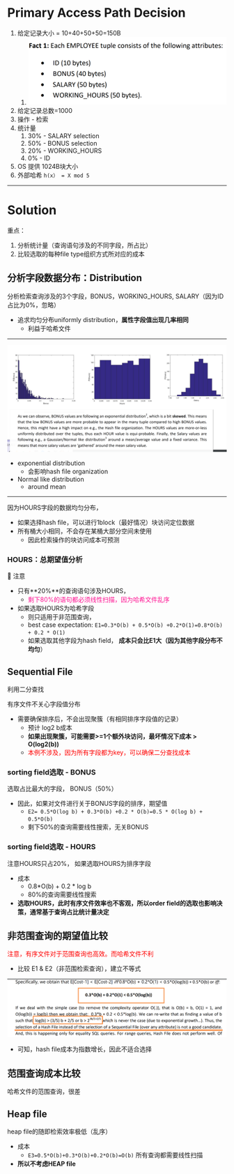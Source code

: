 # Primary Access Path Decision

1. 给定记录大小 = 10+40+50+50=150B
   1. ![](/static/2021-03-29-18-42-11.png)
2. 给定记录总数=1000
3. 操作 - 检索
4. 统计量
   1. 30% - SALARY selection
   2. 50% - BONUS selection
   3. 20% - WORKING_HOURS
   4. 0% - ID
5. OS 提供 1024B块大小
6. 外部哈希 `h(x） = X mod 5`

---

# Solution

重点：

1. 分析统计量（查询语句涉及的不同字段，所占比）
2. 比较选取的每种file type组织方式所对应的成本

## 分析字段数据分布：Distribution

分析检索查询涉及的3个字段，BONUS，WORKING_HOURS, SALARY（因为ID占比为0%，忽略）

* 追求均匀分布uniformly distribution，**属性字段值出现几率相同**
  * 利益于哈希文件

---

![](/static/2021-03-29-20-22-51.png)

* exponential distribution
  * 会影响hash file organization
* Normal like distribution
  * around mean

---

因为HOURS字段的数据均匀分布，

* 如果选择hash file，可以进行1block（最好情况）块访问定位数据
* 所有桶大小相同，不会存在某桶大部分空间未使用
  * 因此检索操作的块访问成本可预测

### HOURS：总期望值分析

:orange: 注意

* 只有**20%**的查询语句涉及HOURS，
  * <font color="deeppink">剩下80%的语句都必须线性扫描，因为哈希文件乱序</font>
* 如果选取HOURS为哈希字段
  * 则只适用于非范围查询，
  * best case expectation: `E1=0.3*O(b) + 0.5*O(b) +0.2*O(1)=0.8*O(b) + 0.2 * O(1)`
  * 如果选取其他字段为hash field， **成本只会比E1大（因为其他字段分布不均匀**）

## Sequential File

利用二分查找

有序文件不关心字段值分布

* 需要确保排序后，不会出现聚簇（有相同排序字段值的记录）
  * 预计 log2 b成本
  * **如果出现聚簇，可能需要>=1个额外块访问，最坏情况下成本 > O(log2(b))**
  * <font color="red">本例不涉及，因为所有字段都为key，可以确保二分查找成本</font>

### sorting field选取 - BONUS

选取占比最大的字段， BONUS（50%）

* 因此，如果对文件进行关于BONUS字段的排序，期望值
  * `E2= 0.5*O(log b) + 0.3*O(b) +0.2 * O(b)=0.5 * O(log b) + 0.5*O(b)`
  * 剩下50%的查询需要线性搜索，无关BONUS

### sorting field选取 - HOURS

注意HOURS只占20%， 如果选取HOURS为排序字段

* 成本
  * 0.8*O(b) + 0.2 * log b
  * 80%的查询需要线性搜索
* **选取HOURS，此时有序文件效率也不客观，所以order field的选取也影响决策，通常基于查询占比统计量决定**

## 非范围查询的期望值比较

<font color="red">注意，有序文件对于范围查询也高效。而哈希文件不利</font>

* 比较 E1 & E2（非范围检索查询），建立不等式

![](/static/2021-03-29-21-33-08.png)

* 可知，hash file成本为指数增长，因此不适合选择

## 范围查询成本比较

哈希文件的范围查询，很差

## Heap file

heap file的随即检索效率极低（乱序）

* 成本
  * `E3=0.5*O(b)+0.3*O(b)+0.2*O(b)=O(b)` 所有查询都需要线性扫描
* **所以不考虑HEAP file**

